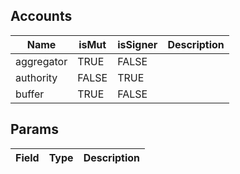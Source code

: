 

## Accounts
|Name|isMut|isSigner|Description|
|--|--|--|--|
| aggregator | TRUE | FALSE |  | 
| authority | FALSE | TRUE |  | 
| buffer | TRUE | FALSE |  | 
## Params
|Field|Type|Description|
|--|--|--|
